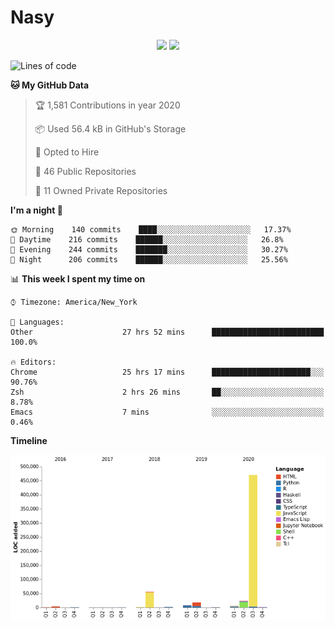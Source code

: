 # Nasy

<p align="center">
<img height="200" src="https://github-readme-stats.vercel.app/api?username=nasyxx&count_private=true&show_icons=true&theme=dracula&include_all_commits=true"/>
<img height="200" src="https://github-readme-stats.vercel.app/api/top-langs/?username=nasyxx&theme=dracula&hide=html,jupyter+notebook&count_private=true&show_icons=true"
</p>

<!--START_SECTION:waka-->
![Lines of code](https://img.shields.io/badge/From%20Hello%20World%20I've%20written-4.3%20million%20Lines%20of%20code-blue)

**🐱 My GitHub Data** 

> 🏆 1,581 Contributions in year 2020
 > 
> 📦 Used 56.4 kB in GitHub's Storage 
 > 
> 💼 Opted to Hire
 > 
> 📜 46 Public Repositories 
 > 
> 🔑 11 Owned Private Repositories 

**I'm a night 🦉** 

```text
🌞 Morning    140 commits    ████░░░░░░░░░░░░░░░░░░░░░   17.37% 
🌆 Daytime    216 commits    ██████░░░░░░░░░░░░░░░░░░░   26.8% 
🌃 Evening    244 commits    ███████░░░░░░░░░░░░░░░░░░   30.27% 
🌙 Night      206 commits    ██████░░░░░░░░░░░░░░░░░░░   25.56%

```


📊 **This week I spent my time on** 

```text
⌚︎ Timezone: America/New_York

💬 Languages: 
Other                    27 hrs 52 mins      █████████████████████████   100.0%

🔥 Editors: 
Chrome                   25 hrs 17 mins      ██████████████████████░░░   90.76% 
Zsh                      2 hrs 26 mins       ██░░░░░░░░░░░░░░░░░░░░░░░   8.78% 
Emacs                    7 mins              ░░░░░░░░░░░░░░░░░░░░░░░░░   0.46%

```

**Timeline**

![Chart not found](https://github.com/nasyxx/nasyxx/blob/master/charts/bar_graph.png) 


<!--END_SECTION:waka-->

<!-- ![visitors](https://visitor-badge.laobi.icu/badge?page_id=nasyxx.nasyxx) -->
